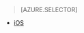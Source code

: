 > [AZURE.SELECTOR]
- [iOS](../articles/app-service-mobile-ios-aad-sso.md)
<!--- [Windows](../articles/mobile-services-windows-store-dotnet-adal-sso-authentication.md)-->

<!---HONumber=Nov15_HO1-->